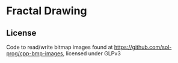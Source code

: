 # Fractal Drawing

## License

Code to read/write bitmap images found at <a href = "https://github.com/sol-prog/cpp-bmp-images">https://github.com/sol-prog/cpp-bmp-images</a>, licensed under GLPv3